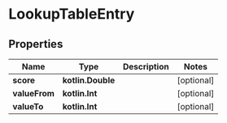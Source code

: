 
# LookupTableEntry

## Properties
| Name | Type | Description | Notes |
| ------------ | ------------- | ------------- | ------------- |
| **score** | **kotlin.Double** |  |  [optional] |
| **valueFrom** | **kotlin.Int** |  |  [optional] |
| **valueTo** | **kotlin.Int** |  |  [optional] |



